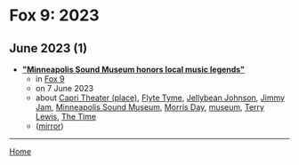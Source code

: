 # Fox 9: 2023

## June 2023 (1)

 - [**"Minneapolis Sound Museum honors local music legends"**](https://www.fox9.com/news/jellybean-johnson-on-the-minneapolis-sound)
    - in [Fox 9](../../../publications/f-j/fox-9/index.md)
    - on 7 June 2023
    - about [Capri Theater (place)](../../../topics/place/capri-theater/index.md), [Flyte Tyme](../../../topics/flyte-tyme/index.md), [Jellybean Johnson](../../../topics/jellybean-johnson/index.md), [Jimmy Jam](../../../topics/jimmy-jam/index.md), [Minneapolis Sound Museum](../../../topics/minneapolis-sound-museum/index.md), [Morris Day](../../../topics/morris-day/index.md), [museum](../../../topics/museum/index.md), [Terry Lewis](../../../topics/terry-lewis/index.md), [The Time](../../../topics/the-time/index.md)
    - ([mirror](https://web.archive.org/web/*/https://www.fox9.com/news/jellybean-johnson-on-the-minneapolis-sound))

----

[Home](../index.md)
